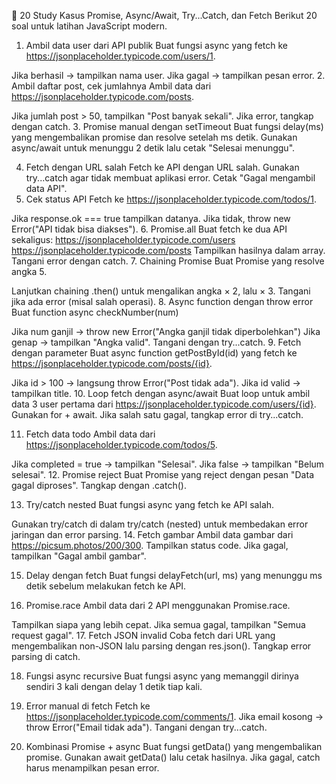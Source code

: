 📘 20 Study Kasus Promise, Async/Await, Try...Catch, dan Fetch
Berikut 20 soal untuk latihan JavaScript modern.

1. Ambil data user dari API publik
Buat fungsi async yang fetch ke https://jsonplaceholder.typicode.com/users/1.

Jika berhasil → tampilkan nama user.
Jika gagal → tampilkan pesan error.
2. Ambil daftar post, cek jumlahnya
Ambil data dari https://jsonplaceholder.typicode.com/posts.

Jika jumlah post > 50, tampilkan "Post banyak sekali".
Jika error, tangkap dengan catch.
3. Promise manual dengan setTimeout
Buat fungsi delay(ms) yang mengembalikan promise dan resolve setelah ms detik. Gunakan async/await untuk menunggu 2 detik lalu cetak "Selesai menunggu".

4. Fetch dengan URL salah
Fetch ke API dengan URL salah. Gunakan try...catch agar tidak membuat aplikasi error. Cetak "Gagal mengambil data API".
5. Cek status API
Fetch ke https://jsonplaceholder.typicode.com/todos/1.

Jika response.ok === true tampilkan datanya.
Jika tidak, throw new Error("API tidak bisa diakses").
6. Promise.all
Buat fetch ke dua API sekaligus:
https://jsonplaceholder.typicode.com/users
https://jsonplaceholder.typicode.com/posts Tampilkan hasilnya dalam array. Tangani error dengan catch.
7. Chaining Promise
Buat Promise yang resolve angka 5.

Lanjutkan chaining .then() untuk mengalikan angka × 2, lalu × 3.
Tangani jika ada error (misal salah operasi).
8. Async function dengan throw error
Buat function async checkNumber(num)

Jika num ganjil → throw new Error("Angka ganjil tidak diperbolehkan")
Jika genap → tampilkan "Angka valid". Tangani dengan try...catch.
9. Fetch dengan parameter
Buat async function getPostById(id) yang fetch ke https://jsonplaceholder.typicode.com/posts/{id}.

Jika id > 100 → langsung throw Error("Post tidak ada").
Jika id valid → tampilkan title.
10. Loop fetch dengan async/await
Buat loop untuk ambil data 3 user pertama dari https://jsonplaceholder.typicode.com/users/{id}. Gunakan for + await. Jika salah satu gagal, tangkap error di try...catch.

11. Fetch data todo
Ambil data dari https://jsonplaceholder.typicode.com/todos/5.

Jika completed = true → tampilkan "Selesai".
Jika false → tampilkan "Belum selesai".
12. Promise reject
Buat Promise yang reject dengan pesan "Data gagal diproses". Tangkap dengan .catch().

13. Try/catch nested
Buat fungsi async yang fetch ke API salah.

Gunakan try/catch di dalam try/catch (nested) untuk membedakan error jaringan dan error parsing.
14. Fetch gambar
Ambil data gambar dari https://picsum.photos/200/300. Tampilkan status code. Jika gagal, tampilkan "Gagal ambil gambar".

15. Delay dengan fetch
Buat fungsi delayFetch(url, ms) yang menunggu ms detik sebelum melakukan fetch ke API.

16. Promise.race
Ambil data dari 2 API menggunakan Promise.race.

Tampilkan siapa yang lebih cepat.
Jika semua gagal, tampilkan "Semua request gagal".
17. Fetch JSON invalid
Coba fetch dari URL yang mengembalikan non-JSON lalu parsing dengan res.json(). Tangkap error parsing di catch.

18. Fungsi async recursive
Buat fungsi async yang memanggil dirinya sendiri 3 kali dengan delay 1 detik tiap kali.

19. Error manual di fetch
Fetch ke https://jsonplaceholder.typicode.com/comments/1. Jika email kosong → throw Error("Email tidak ada"). Tangani dengan try...catch.

20. Kombinasi Promise + async
Buat fungsi getData() yang mengembalikan promise.
Gunakan await getData() lalu cetak hasilnya.
Jika gagal, catch harus menampilkan pesan error.

